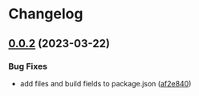 # Changelog

## [0.0.2](https://github.com/ma-efremoff/my-test-repo/compare/b-v0.0.1...b-v0.0.2) (2023-03-22)


### Bug Fixes

* add files and build fields to package.json ([af2e840](https://github.com/ma-efremoff/my-test-repo/commit/af2e8405ab8637990d8a744a2a724ad8e4ba4516))
